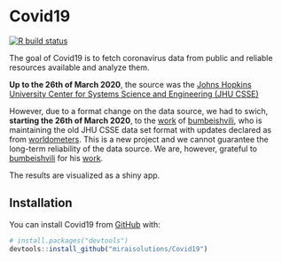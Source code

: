 
<!-- README.md is generated from README.Rmd. Please edit that file -->

# Covid19

<!-- badges: start -->

[![R build
status](https://github.com/miraisolutions/Covid19/workflows/CI-CD/badge.svg)](https://github.com/miraisolutions/Covid19/actions)
<!-- badges: end -->

The goal of Covid19 is to fetch coronavirus data from public and
reliable resources available and analyze them.

**Up to the 26th of March 2020**, the source was the [Johns Hopkins
University Center for Systems Science and Engineering (JHU
CSSE)](https://github.com/CSSEGISandData/COVID-19)

However, due to a format change on the data source, we had to swich,
**starting the 26th of March 2020**, to the
[work](https://github.com/bumbeishvili/covid19-daily-data) of
[bumbeishvili](https://github.com/bumbeishvili), who is maintaining the
old JHU CSSE data set format with updates declared as from
[worldometers](https://www.worldometers.info/coronavirus/). This is a
new project and we cannot guarantee the long-term reliability of the
data source. We are, however, grateful to
[bumbeishvili](https://github.com/bumbeishvili) for his
[work](https://github.com/bumbeishvili/covid19-daily-data).

The results are visualized as a shiny app.

## Installation

You can install Covid19 from [GitHub](https://github.com/) with:

``` r
# install.packages("devtools")
devtools::install_github("miraisolutions/Covid19")
```
